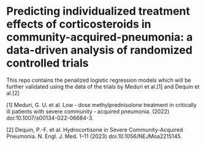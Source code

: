 # Predicting individualized treatment effects of corticosteroids in community-acquired-pneumonia: a data-driven analysis of randomized controlled trials
This repo contains the penalized logistic regression models which will be further validated using the data of the trials by Meduri et al.[1] and Dequin et al.[2]

[1] Meduri, G. U. et al. Low ‑ dose methylprednisolone treatment in critically ill patients with severe community ‑ acquired pneumonia. (2022) doi:10.1007/s00134-022-06684-3.

[2] Dequin, P.-F. et al. Hydrocortisone in Severe Community-Acquired Pneumonia. N. Engl. J. Med. 1–11 (2023) doi:10.1056/NEJMoa2215145.
